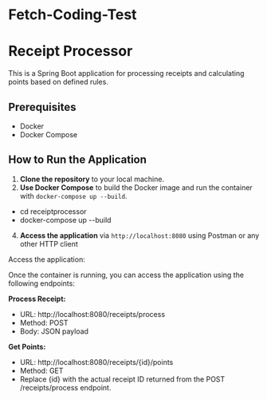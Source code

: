 # Fetch-Coding-Test

# Receipt Processor

This is a Spring Boot application for processing receipts and calculating points based on defined rules.

## Prerequisites

- Docker
- Docker Compose

## How to Run the Application

1. **Clone the repository** to your local machine.
2. **Use Docker Compose** to build the Docker image and run the container with `docker-compose up --build`.

- cd receiptprocessor
- docker-compose up --build
  
4. **Access the application** via `http://localhost:8080` using Postman or any other HTTP client

Access the application:

Once the container is running, you can access the application using the following endpoints:

**Process Receipt:**
- URL: http://localhost:8080/receipts/process
- Method: POST
- Body: JSON payload


**Get Points:**
- URL: http://localhost:8080/receipts/{id}/points
- Method: GET
- Replace {id} with the actual receipt ID returned from the POST /receipts/process endpoint.

